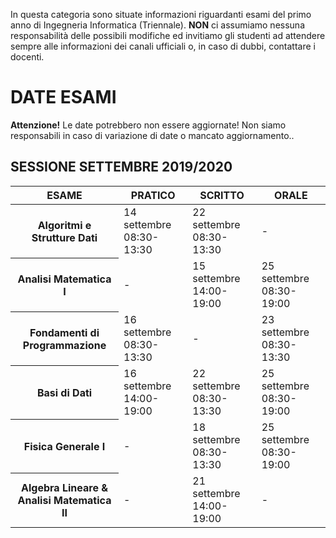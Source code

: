 In questa categoria sono situate informazioni riguardanti esami del primo anno di Ingegneria Informatica (Triennale). **NON** ci assumiamo nessuna responsabilità delle possibili modifiche ed invitiamo gli studenti ad attendere sempre alle informazioni dei canali ufficiali o, in caso di dubbi, contattare i docenti.

# DATE ESAMI

**Attenzione!** Le date potrebbero non essere aggiornate! Non siamo responsabili in caso di variazione di date o mancato aggiornamento..



## SESSIONE SETTEMBRE 2019/2020

<div>
<table>
    <thread>
        <tr>
            <th>ESAME</th><th>PRATICO</th><th>SCRITTO</th><th>ORALE</th>
        </tr>
    </thread>
    <tbody>
        <tr><th>Algoritmi e Strutture Dati</th><td>14 settembre 08:30-13:30</td><td>22 settembre 08:30-13:30</td><td>-</td></tr>
        <tr><th>Analisi Matematica I</th><td>-</td><td>15 settembre 14:00-19:00</td><td>25 settembre 08:30-19:00</td></tr>
        <tr><th>Fondamenti di Programmazione</th><td>16 settembre 08:30-13:30</td><td>-</td><td>23 settembre 08:30-13:30</td></tr>
        <tr><th>Basi di Dati</th><td>16 settembre 14:00-19:00</td><td>22 settembre 08:30-13:30</td><td>25 settembre 08:30-19:00</td></tr>
        <tr><th>Fisica Generale I</th><td>-</td><td>18 settembre 08:30-13:30</td><td>25 settembre 08:30-19:00</td></tr>
        <tr><th>Algebra Lineare & Analisi Matematica II</th><td>-</td><td>21 settembre 14:00-19:00</td><td>-</td></tr>
</div>
